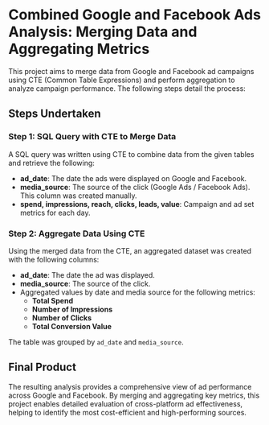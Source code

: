 # Combined Google and Facebook Ads Analysis: Merging Data and Aggregating Metrics

This project aims to merge data from Google and Facebook ad campaigns using CTE (Common Table Expressions) and perform aggregation to analyze campaign performance. The following steps detail the process:

## Steps Undertaken

### Step 1: SQL Query with CTE to Merge Data
A SQL query was written using CTE to combine data from the given tables and retrieve the following:
- **ad_date**: The date the ads were displayed on Google and Facebook.
- **media_source**: The source of the click (Google Ads / Facebook Ads). This column was created manually.
- **spend, impressions, reach, clicks, leads, value**: Campaign and ad set metrics for each day.

### Step 2: Aggregate Data Using CTE
Using the merged data from the CTE, an aggregated dataset was created with the following columns:
- **ad_date**: The date the ad was displayed.
- **media_source**: The source of the click.
- Aggregated values by date and media source for the following metrics:
  - **Total Spend**
  - **Number of Impressions**
  - **Number of Clicks**
  - **Total Conversion Value**

The table was grouped by `ad_date` and `media_source`.

## Final Product
The resulting analysis provides a comprehensive view of ad performance across Google and Facebook. By merging and aggregating key metrics, this project enables detailed evaluation of cross-platform ad effectiveness, helping to identify the most cost-efficient and high-performing sources.
